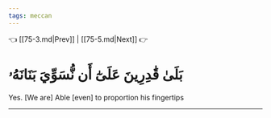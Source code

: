 ```yaml
---
tags: meccan
---
```


👈 [[75-3.md|Prev]] | [[75-5.md|Next]] 👉

# بَلَىٰ قَٰدِرِينَ عَلَىٰٓ أَن نُّسَوِّيَ بَنَانَهُۥ

Yes. [We are] Able [even] to proportion his fingertips

---


